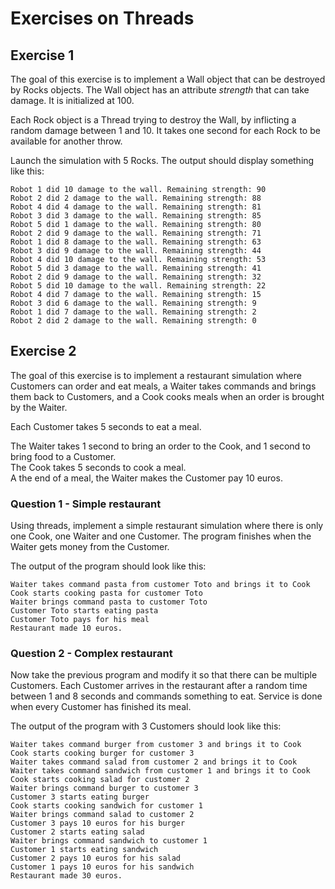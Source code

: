 # Exercises on Threads

## Exercise 1

The goal of this exercise is to implement a Wall object that can be destroyed by Rocks objects. 
The Wall object has an attribute *strength* that can take damage. It is initialized at 100.

Each Rock object is a Thread trying to destroy the Wall, by inflicting a random damage between 1 and 10.
It takes one second for each Rock to be available for another throw.

Launch the simulation with 5 Rocks. The output should display something like this:
```
Robot 1 did 10 damage to the wall. Remaining strength: 90
Robot 2 did 2 damage to the wall. Remaining strength: 88
Robot 4 did 4 damage to the wall. Remaining strength: 81
Robot 3 did 3 damage to the wall. Remaining strength: 85
Robot 5 did 1 damage to the wall. Remaining strength: 80
Robot 2 did 9 damage to the wall. Remaining strength: 71
Robot 1 did 8 damage to the wall. Remaining strength: 63
Robot 3 did 9 damage to the wall. Remaining strength: 44
Robot 4 did 10 damage to the wall. Remaining strength: 53
Robot 5 did 3 damage to the wall. Remaining strength: 41
Robot 2 did 9 damage to the wall. Remaining strength: 32
Robot 5 did 10 damage to the wall. Remaining strength: 22
Robot 4 did 7 damage to the wall. Remaining strength: 15
Robot 3 did 6 damage to the wall. Remaining strength: 9
Robot 1 did 7 damage to the wall. Remaining strength: 2
Robot 2 did 2 damage to the wall. Remaining strength: 0
```

## Exercise 2

The goal of this exercise is to implement a restaurant simulation where Customers can order and eat meals, a Waiter takes commands and brings them back to Customers, and a Cook cooks meals when an order is brought by the Waiter.

Each Customer takes 5 seconds to eat a meal.

The Waiter takes 1 second to bring an order to the Cook, and 1 second to bring food to a Customer.  
The Cook takes 5 seconds to cook a meal.  
A the end of a meal, the Waiter makes the Customer pay 10 euros.

### Question 1 - Simple restaurant

Using threads, implement a simple restaurant simulation where there is only one Cook, one Waiter and one Customer. The program finishes when the Waiter gets money from the Customer.

The output of the program should look like this:
```
Waiter takes command pasta from customer Toto and brings it to Cook
Cook starts cooking pasta for customer Toto
Waiter brings command pasta to customer Toto
Customer Toto starts eating pasta
Customer Toto pays for his meal
Restaurant made 10 euros.
```

### Question 2 - Complex restaurant

Now take the previous program and modify it so that there can be multiple Customers. Each Customer arrives in the restaurant after a random time between 1 and 8 seconds and commands something to eat.  Service is done when every Customer has finished its meal.

The output of the program with 3 Customers should look like this:
```
Waiter takes command burger from customer 3 and brings it to Cook
Cook starts cooking burger for customer 3
Waiter takes command salad from customer 2 and brings it to Cook
Waiter takes command sandwich from customer 1 and brings it to Cook
Cook starts cooking salad for customer 2
Waiter brings command burger to customer 3
Customer 3 starts eating burger
Cook starts cooking sandwich for customer 1
Waiter brings command salad to customer 2
Customer 3 pays 10 euros for his burger
Customer 2 starts eating salad
Waiter brings command sandwich to customer 1
Customer 1 starts eating sandwich
Customer 2 pays 10 euros for his salad
Customer 1 pays 10 euros for his sandwich
Restaurant made 30 euros.

